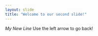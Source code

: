 ```yaml
---
layout: slide
title: "Welcome to our second slide!"
---
```

*My New Line*
Use the left arrow to go back!
